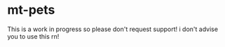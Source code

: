 # mt-pets
This is a work in progress so please don't request support! i don't advise you to use this rn!
